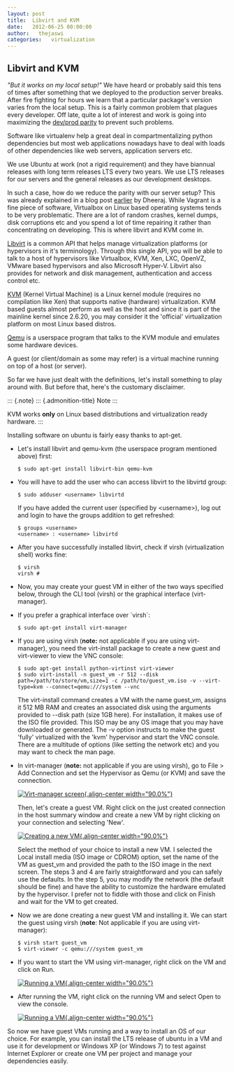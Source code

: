```yaml
---
layout: post
title:  Libvirt and KVM
date:   2012-06-25 00:00:00
author:   thejaswi
categories:   virtualization
---
```


Libvirt and KVM
---------------

*\"But it works on my local setup!\"* We have heard or probably said
this tens of times after something that we deployed to the production
server breaks. After fire fighting for hours we learn that a particular
package\'s version varies from the local setup. This is a fairly common
problem that plagues every developer. Off late, quite a lot of interest
and work is going into maximizing the [dev/prod
parity](http://www.12factor.net/dev-prod-parity) to prevent such
problems.

Software like virtualenv help a great deal in compartmentalizing python
dependencies but most web applications nowadays have to deal with loads
of other dependencies like web servers, application servers etc.

We use Ubuntu at work (not a rigid requirement) and they have biannual
releases with long term releases LTS every two years. We use LTS
releases for our servers and the general releases as our development
desktops.

In such a case, how do we reduce the parity with our server setup? This
was already explained in a blog post
[earlier](http://agiliq.com/blog/2012/01/brief-overview-vagrant/) by
Dheeraj. While Vagrant is a fine piece of software, Virtualbox on Linux
based operating systems tends to be very problematic. There are a lot of
random crashes, kernel dumps, disk corruptions etc and you spend a lot
of time repairing it rather than concentrating on developing. This is
where libvirt and KVM come in.

[Libvirt](http://libvirt.org/) is a common API that helps manage
virtualization platforms (or hypervisors in it\'s terminology). Through
this single API, you will be able to talk to a host of hypervisors like
Virtualbox, KVM, Xen, LXC, OpenVZ, VMware based hypervisors and also
Microsoft Hyper-V. Libvirt also provides for network and disk
management, authentication and access control etc.

[KVM](http://linux-kvm.org/) (Kernel Virtual Machine) is a Linux kernel
module (requires no compilation like Xen) that supports native
(hardware) virtualization. KVM based guests almost perform as well as
the host and since it is part of the mainline kernel since 2.6.20, you
may consider it the \'official\' virtualization platform on most Linux
based distros.

[Qemu](http://qemu.org/) is a userspace program that talks to the KVM
module and emulates some hardware devices.

A guest (or client/domain as some may refer) is a virtual machine
running on top of a host (or server).

So far we have just dealt with the definitions, let\'s install something
to play around with. But before that, here\'s the customary disclaimer.

::: {.note}
::: {.admonition-title}
Note
:::

KVM works **only** on Linux based distributions and virtualization ready
hardware.
:::

Installing software on ubuntu is fairly easy thanks to apt-get.

-   Let\'s install libvirt and qemu-kvm (the userspace program mentioned
    above) first:

        $ sudo apt-get install libvirt-bin qemu-kvm

-   You will have to add the user who can access libvirt to the libvirtd
    group:

        $ sudo adduser <username> libvirtd

    If you have added the current user (specified by \<username\>), log
    out and login to have the groups addition to get refreshed:

        $ groups <username>
        <username> : <username> libvirtd

-   After you have successfully installed libvirt, check if virsh
    (virtualization shell) works fine:

        $ virsh
        virsh # 

-   Now, you may create your guest VM in either of the two ways
    specified below, through the CLI tool (virsh) or the graphical
    interface (virt-manager).
-   If you prefer a graphical interface over \`virsh\`:

        $ sudo apt-get install virt-manager

-   If you are using virsh (**note:** not applicable if you are using
    virt-manager), you need the virt-install package to create a new
    guest and virt-viewer to view the VNC console:

        $ sudo apt-get install python-virtinst virt-viewer
        $ sudo virt-install -n guest_vm -r 512 --disk path=/path/to/store/vm,size=1 -c /path/to/guest_vm.iso -v --virt-type=kvm --connect=qemu:///system --vnc

    The virt-install command creates a VM with the name guest\_vm,
    assigns it 512 MB RAM and creates an associated disk using the
    arguments provided to \--disk path (size 1GB here). For
    installation, it makes use of the ISO file provided. This ISO may be
    any OS image that you may have downloaded or generated. The -v
    option instructs to make the guest \'fully\' virtualized with the
    \'kvm\' hypervisor and start the VNC console. There are a multitude
    of options (like setting the network etc) and you may want to check
    the man page.

-   In virt-manager (**note:** not applicable if you are using virsh),
    go to File \> Add Connection and set the Hypervisor as Qemu (or KVM)
    and save the connection.

    [![Virt-manager screen](http://agiliq.com/static/dumps/images/20120625/libvirt_screen_1.png){.align-center
    width="90.0%"}](http://agiliq.com/static/dumps/images/20120625/libvirt_screen_1.png)

    Then, let\'s create a guest VM. Right click on the just created
    connection in the host summary window and create a new VM by right
    clicking on your connection and selecting \'New\'.

    [![Creating a new VM](http://agiliq.com/static/dumps/images/20120625/libvirt_screen_2.png){.align-center
    width="90.0%"}](http://agiliq.com/static/dumps/images/20120625/libvirt_screen_2.png)

    Select the method of your choice to install a new VM. I selected the
    Local install
    media (ISO image or CDROM) option, set the name of the VM as
    guest\_vm and provided the path to the ISO image in the next screen.
    The steps 3 and 4 are fairly straightforward and you can safely use
    the defaults. In the step 5, you may modify the network (the default
    should be fine) and have the ability to customize the hardware
    emulated by the hypervisor. I prefer not to fiddle with those and
    click on Finish and wait for the VM to get created.

-   Now we are done creating a new guest VM and installing it. We can
    start the guest using virsh (**note**: Not applicable if you are
    using virt-manager):

        $ virsh start guest_vm
        $ virt-viewer -c qemu:///system guest_vm

-   If you want to start the VM using virt-manager, right click on the
    VM and click on Run.

    [![Running a VM](http://agiliq.com/static/dumps/images/20120625/libvirt_screen_3.png){.align-center
    width="90.0%"}](http://agiliq.com/static/dumps/images/20120625/libvirt_screen_3.png)

-   After running the VM, right click on the running VM and select Open
    to view the console.

    [![Running a VM](http://agiliq.com/static/dumps/images/20120625/libvirt_screen_4.png){.align-center
    width="90.0%"}](http://agiliq.com/static/dumps/images/20120625/libvirt_screen_4.png)

So now we have guest VMs running and a way to install an OS of our
choice. For example, you can install the LTS release of ubuntu in a VM
and use it for development or Windows XP (or Windows 7) to test against
Internet Explorer or create one VM per project and manage your
dependencies easily.
